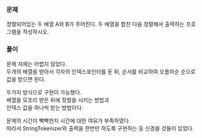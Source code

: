 ### 문제

정렬되어있는 두 배열 A와 B가 주어진다. 두 배열을 합친 다음 정렬해서 출력하는 프로그램을 작성하시오.

### 풀이

문제 자체는 어렵지 않았다.   
두개의 배열을 받아서 각자의 인덱스포인터를 둔 뒤, 순서를 비교하여 오름차순 순으로 값을 받으면 된다.   

두가지 방식으로 구현이 가능했다.   
배열을 모조리 받은 뒤에 정렬을 시키는 방법과   
인덱스 값을 하나씩 받는 방법이다.   

문제의 시간이 빡빡한지 시간에 대한 여유가 부족하였다.   
따라서 StringTokenizer와 출력을 한번만 하도록 구현하는 등 신경쓸 것들이 있었다.
